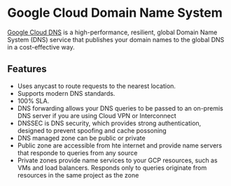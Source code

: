 # Google Cloud Domain Name System

[Google Cloud DNS](https://cloud.google.com/dns/overview) is a high-performance, resilient, global Domain Name System (DNS) service that publishes your domain names to the global DNS in a cost-effective way.

## Features

* Uses anycast to route requests to the nearest location.
* Supports modern DNS standards.
* 100% SLA.
* DNS forwarding allows your DNS queries to be passed to an on-premis DNS server if you are using Cloud VPN or Interconnect
* DNSSEC is DNS security, which provides strong authentication, designed to prevent spoofing and cache possoning
* DNS managed zone can be public or private
* Public zone are accessible from hte internet and provide name servers that responde to queries from any source
* Private zones provide name services to your GCP resources, such as VMs and load balancers. Responds only to queries originate from resources in the same project as the zone
